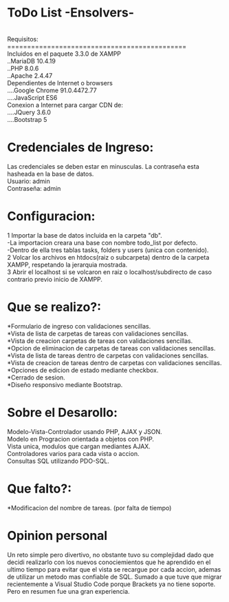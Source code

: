 # ToDo List -Ensolvers-
<br />
Requisitos:
<br />
=============================================
<br />
Incluidos en el paquete 3.3.0 de XAMPP
<br />
..MariaDB 10.4.19
<br />
..PHP 8.0.6
<br />
..Apache 2.4.47
<br />
Dependientes de Internet o browsers
<br />
....Google Chrome 91.0.4472.77
<br />
....JavaScript ES6
<br />
Conexion a Internet para cargar CDN de:
<br />
....JQuery 3.6.0
  <br />
....Bootstrap 5    
  
Credenciales de Ingreso:
=============================================
Las credenciales se deben estar en minusculas. La contraseña esta hasheada en la base de datos.
<br />
Usuario: admin
<br />
Contraseña: admin

Configuracion:
=============================================
1 Importar la base de datos incluida en la carpeta "db".
<br />
  -La importacion creara una base con nombre todo_list por defecto. 
  <br />
  -Dentro de ella tres tablas tasks, folders y users (unica con contenido).
  <br />
2 Volcar los archivos en htdocs(raiz o subcarpeta) dentro de la carpeta XAMPP, respetando la jerarquia mostrada.
<br />
3 Abrir el localhost si se volcaron en raiz o localhost/subdirecto de caso contrario previo inicio de XAMPP.
<br />

Que se realizo?:
=============================================
*Formulario de ingreso con validaciones sencillas.
<br />
*Vista de lista de carpetas de tareas con validaciones sencillas.
<br />
*Vista de creacion carpetas de tareas con validaciones sencillas.
<br />
*Opcion de eliminacion de carpetas de tareas con validaciones sencillas.
<br />
*Vista de lista de tareas dentro de carpetas con validaciones sencillas.
<br />
*Vista de creacion de tareas dentro de carpetas con validaciones sencillas.
<br />
*Opciones de edicion de estado mediante checkbox.
<br />
*Cerrado de sesion.
<br />
*Diseño responsivo mediante Bootstrap.

Sobre el Desarollo:
=============================================
Modelo-Vista-Controlador usando PHP, AJAX y JSON.
<br />
Modelo en Progracion orientada a objetos con PHP.
<br />
Vista unica, modulos que cargan mediantes AJAX.
<br />
Controladores varios para cada vista o accion.
<br />
Consultas SQL utilizando PDO-SQL.

Que falto?:
=============================================
*Modificacion del nombre de tareas. (por falta de tiempo)

Opinion personal
=============================================
Un reto simple pero divertivo, no obstante tuvo su complejidad dado que decidi realizarlo con los nuevos conociemientos que he aprendido en el ultimo tiempo para evitar que el vista se recargue por cada accion, ademas de utilizar un metodo mas confiable de SQL. Sumado a que tuve que migrar recientemente a Visual Studio Code porque Brackets ya no tiene soporte. Pero en resumen fue una gran experiencia.

